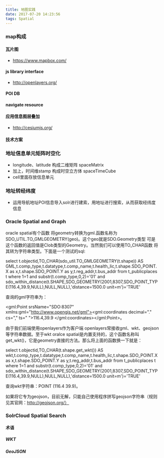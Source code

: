 ```yaml
---
title: 地图实践
date: 2017-07-20 14:23:56
tags: Spatial
---
```


### map构成
#### 瓦片图
- https://www.mapbox.com/


#### js library interface
- http://openlayers.org/


#### POI DB


#### navigate resource


#### 应用信息图层叠加
- http://cesiumjs.org/

#### 技术方案




### 地址信息单元矩阵时空化
- longitude、latitude 构成二维矩阵 spaceMatrix
- 加上，时间维stamp 构成时空立方体 spaceTimeCube
- cell里面存放信息单元

### 地址转经纬度
- 运用导航地址POI信息导入solr进行建索，用地址进行搜索，从而获取经纬度信息


### Oracle Spatial and Graph
oracle spatial有个函数  将geometry转换为gml.函数名称为SDO_UTIL.TO_GMLGEOMETRY(geo)。这个geo就是SDO.Geometry类型 可是这个函数的返回值是Clob类型的Geometry。当然我们可以使用TO_CHAR函数 将其转为字符串类型。下面是一个测试的sql:

select t.objectid,TO_CHAR(sdo_util.TO_GMLGEOMETRY(t.shape)) AS GML,t.comp_type,t.datatype,t.comp_name,t.health_lic,t.shape.SDO_POINT.X as x,t.shape.SDO_POINT.Y as y,t.reg_addr,t.bus_addr from t_publicplaces t where 1=1 and substr(t.comp_type,0,2)='01' and sdo_within_distance(t.SHAPE,SDO_GEOMETRY(2001,8307,SDO_POINT_TYPE(116.4,39.9,NULL),NULL,NULL),'distance=1500.0 unit=m')='TRUE'

查询的gml字符串为：

<gml:Point srsName="SDO:8307" xmlns:gml="http://www.opengis.net/gml"><gml:coordinates decimal="." cs="," ts=" ">116.4,39.9 </gml:coordinates></gml:Point>。

由于我们前端使用openlayers作为客户端  openlayers常接收gml、wkt、geojson等字符串数据。至于wkt oralce spatial是内置支持的，这个函数名称叫get_wkt()，它是geometry直接的方法。那么将上面的函数换一下就是：

select t.objectid,TO_CHAR(t.shape.get_wkt()) AS wkt,t.comp_type,t.datatype,t.comp_name,t.health_lic,t.shape.SDO_POINT.X as x,t.shape.SDO_POINT.Y as y,t.reg_addr,t.bus_addr from t_publicplaces t where 1=1 and substr(t.comp_type,0,2)='01' and sdo_within_distance(t.SHAPE,SDO_GEOMETRY(2001,8307,SDO_POINT_TYPE(116.4,39.9,NULL),NULL,NULL),'distance=1500.0 unit=m')='TRUE'

查询wkt字符串：POINT (116.4 39.9)。

如果将它专为geojson，目前无解，只能自己使用程序拼写geojson字符串（规则见其官网：http://geojson.org/）


### SolrCloud Spatial Search




#### 术语
##### WKT

##### GeoJSON